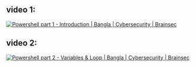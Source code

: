 ## video 1:
[![Powershell part 1 - Introduction | Bangla | Cybersecurity | Brainsec](https://thumbs.video-to-markdown.com/2056e58b.jpg)](https://youtu.be/AWc-gmbfGK0)


## video 2:
[![Powershell part 2 - Variables & Loop | Bangla | Cybersecurity | Brainsec](https://thumbs.video-to-markdown.com/af5c5757.jpg)](https://youtu.be/y8YYP7QGSG8)



